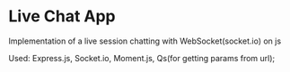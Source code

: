 # Live Chat App

Implementation of a live session chatting with WebSocket(socket.io) on js

Used: Express.js, Socket.io, Moment.js, Qs(for getting params from url);